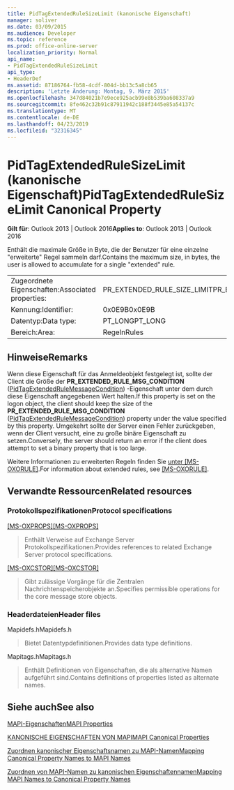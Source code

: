 ```yaml
---
title: PidTagExtendedRuleSizeLimit (kanonische Eigenschaft)
manager: soliver
ms.date: 03/09/2015
ms.audience: Developer
ms.topic: reference
ms.prod: office-online-server
localization_priority: Normal
api_name:
- PidTagExtendedRuleSizeLimit
api_type:
- HeaderDef
ms.assetid: 87186764-fb58-4cdf-804d-bb13c5a8cb65
description: 'Letzte Änderung: Montag, 9. März 2015'
ms.openlocfilehash: 347d84021b7e9ece925acb99e8b539ba608337a9
ms.sourcegitcommit: 8fe462c32b91c87911942c188f3445e85a54137c
ms.translationtype: MT
ms.contentlocale: de-DE
ms.lasthandoff: 04/23/2019
ms.locfileid: "32316345"
---
```

# <a name="pidtagextendedrulesizelimit-canonical-property"></a><span data-ttu-id="32e2e-103">PidTagExtendedRuleSizeLimit (kanonische Eigenschaft)</span><span class="sxs-lookup"><span data-stu-id="32e2e-103">PidTagExtendedRuleSizeLimit Canonical Property</span></span>

  
  
<span data-ttu-id="32e2e-104">**Gilt für**: Outlook 2013 | Outlook 2016</span><span class="sxs-lookup"><span data-stu-id="32e2e-104">**Applies to**: Outlook 2013 | Outlook 2016</span></span> 
  
<span data-ttu-id="32e2e-105">Enthält die maximale Größe in Byte, die der Benutzer für eine einzelne "erweiterte" Regel sammeln darf.</span><span class="sxs-lookup"><span data-stu-id="32e2e-105">Contains the maximum size, in bytes, the user is allowed to accumulate for a single "extended" rule.</span></span>
  
|||
|:-----|:-----|
|<span data-ttu-id="32e2e-106">Zugeordnete Eigenschaften:</span><span class="sxs-lookup"><span data-stu-id="32e2e-106">Associated properties:</span></span>  <br/> |<span data-ttu-id="32e2e-107">PR_EXTENDED_RULE_SIZE_LIMIT</span><span class="sxs-lookup"><span data-stu-id="32e2e-107">PR_EXTENDED_RULE_SIZE_LIMIT</span></span>  <br/> |
|<span data-ttu-id="32e2e-108">Kennung:</span><span class="sxs-lookup"><span data-stu-id="32e2e-108">Identifier:</span></span>  <br/> |<span data-ttu-id="32e2e-109">0x0E9B</span><span class="sxs-lookup"><span data-stu-id="32e2e-109">0x0E9B</span></span>  <br/> |
|<span data-ttu-id="32e2e-110">Datentyp:</span><span class="sxs-lookup"><span data-stu-id="32e2e-110">Data type:</span></span>  <br/> |<span data-ttu-id="32e2e-111">PT_LONG</span><span class="sxs-lookup"><span data-stu-id="32e2e-111">PT_LONG</span></span>  <br/> |
|<span data-ttu-id="32e2e-112">Bereich:</span><span class="sxs-lookup"><span data-stu-id="32e2e-112">Area:</span></span>  <br/> |<span data-ttu-id="32e2e-113">Regeln</span><span class="sxs-lookup"><span data-stu-id="32e2e-113">Rules</span></span>  <br/> |
   
## <a name="remarks"></a><span data-ttu-id="32e2e-114">Hinweise</span><span class="sxs-lookup"><span data-stu-id="32e2e-114">Remarks</span></span>

<span data-ttu-id="32e2e-115">Wenn diese Eigenschaft für das Anmeldeobjekt festgelegt ist, sollte der Client die Größe der **PR_EXTENDED_RULE_MSG_CONDITION** ([PidTagExtendedRuleMessageCondition](pidtagextendedrulemessagecondition-canonical-property.md)) -Eigenschaft unter dem durch diese Eigenschaft angegebenen Wert halten.</span><span class="sxs-lookup"><span data-stu-id="32e2e-115">If this property is set on the logon object, the client should keep the size of the **PR_EXTENDED_RULE_MSG_CONDITION** ([PidTagExtendedRuleMessageCondition](pidtagextendedrulemessagecondition-canonical-property.md)) property under the value specified by this property.</span></span> <span data-ttu-id="32e2e-116">Umgekehrt sollte der Server einen Fehler zurückgeben, wenn der Client versucht, eine zu große binäre Eigenschaft zu setzen.</span><span class="sxs-lookup"><span data-stu-id="32e2e-116">Conversely, the server should return an error if the client does attempt to set a binary property that is too large.</span></span>
  
<span data-ttu-id="32e2e-117">Weitere Informationen zu erweiterten Regeln finden Sie [unter [MS-OXORULE]](https://msdn.microsoft.com/library/70ac9436-501e-43e2-9163-20d2b546b886%28Office.15%29.aspx).</span><span class="sxs-lookup"><span data-stu-id="32e2e-117">For information about extended rules, see [[MS-OXORULE]](https://msdn.microsoft.com/library/70ac9436-501e-43e2-9163-20d2b546b886%28Office.15%29.aspx).</span></span>
  
## <a name="related-resources"></a><span data-ttu-id="32e2e-118">Verwandte Ressourcen</span><span class="sxs-lookup"><span data-stu-id="32e2e-118">Related resources</span></span>

### <a name="protocol-specifications"></a><span data-ttu-id="32e2e-119">Protokollspezifikationen</span><span class="sxs-lookup"><span data-stu-id="32e2e-119">Protocol specifications</span></span>

<span data-ttu-id="32e2e-120">[[MS-OXPROPS]](https://msdn.microsoft.com/library/f6ab1613-aefe-447d-a49c-18217230b148%28Office.15%29.aspx)</span><span class="sxs-lookup"><span data-stu-id="32e2e-120">[[MS-OXPROPS]](https://msdn.microsoft.com/library/f6ab1613-aefe-447d-a49c-18217230b148%28Office.15%29.aspx)</span></span>
  
> <span data-ttu-id="32e2e-121">Enthält Verweise auf Exchange Server Protokollspezifikationen.</span><span class="sxs-lookup"><span data-stu-id="32e2e-121">Provides references to related Exchange Server protocol specifications.</span></span>
    
<span data-ttu-id="32e2e-122">[[MS-OXCSTOR]](https://msdn.microsoft.com/library/d42ed1e0-3e77-4264-bd59-7afc583510e2%28Office.15%29.aspx)</span><span class="sxs-lookup"><span data-stu-id="32e2e-122">[[MS-OXCSTOR]](https://msdn.microsoft.com/library/d42ed1e0-3e77-4264-bd59-7afc583510e2%28Office.15%29.aspx)</span></span>
  
> <span data-ttu-id="32e2e-123">Gibt zulässige Vorgänge für die Zentralen Nachrichtenspeicherobjekte an.</span><span class="sxs-lookup"><span data-stu-id="32e2e-123">Specifies permissible operations for the core message store objects.</span></span>
    
### <a name="header-files"></a><span data-ttu-id="32e2e-124">Headerdateien</span><span class="sxs-lookup"><span data-stu-id="32e2e-124">Header files</span></span>

<span data-ttu-id="32e2e-125">Mapidefs.h</span><span class="sxs-lookup"><span data-stu-id="32e2e-125">Mapidefs.h</span></span>
  
> <span data-ttu-id="32e2e-126">Bietet Datentypdefinitionen.</span><span class="sxs-lookup"><span data-stu-id="32e2e-126">Provides data type definitions.</span></span>
    
<span data-ttu-id="32e2e-127">Mapitags.h</span><span class="sxs-lookup"><span data-stu-id="32e2e-127">Mapitags.h</span></span>
  
> <span data-ttu-id="32e2e-128">Enthält Definitionen von Eigenschaften, die als alternative Namen aufgeführt sind.</span><span class="sxs-lookup"><span data-stu-id="32e2e-128">Contains definitions of properties listed as alternate names.</span></span>
    
## <a name="see-also"></a><span data-ttu-id="32e2e-129">Siehe auch</span><span class="sxs-lookup"><span data-stu-id="32e2e-129">See also</span></span>



[<span data-ttu-id="32e2e-130">MAPI-Eigenschaften</span><span class="sxs-lookup"><span data-stu-id="32e2e-130">MAPI Properties</span></span>](mapi-properties.md)
  
[<span data-ttu-id="32e2e-131">KANONISCHE EIGENSCHAFTEN VON MAPI</span><span class="sxs-lookup"><span data-stu-id="32e2e-131">MAPI Canonical Properties</span></span>](mapi-canonical-properties.md)
  
[<span data-ttu-id="32e2e-132">Zuordnen kanonischer Eigenschaftsnamen zu MAPI-Namen</span><span class="sxs-lookup"><span data-stu-id="32e2e-132">Mapping Canonical Property Names to MAPI Names</span></span>](mapping-canonical-property-names-to-mapi-names.md)
  
[<span data-ttu-id="32e2e-133">Zuordnen von MAPI-Namen zu kanonischen Eigenschaftennamen</span><span class="sxs-lookup"><span data-stu-id="32e2e-133">Mapping MAPI Names to Canonical Property Names</span></span>](mapping-mapi-names-to-canonical-property-names.md)

